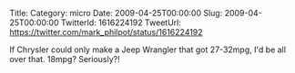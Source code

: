 Title: 
Category: micro
Date: 2009-04-25T00:00:00
Slug: 2009-04-25T00:00:00
TwitterId: 1616224192
TweetUrl: https://twitter.com/mark_philpot/status/1616224192

If Chrysler could only make a Jeep Wrangler that got 27-32mpg, I'd be all over that.  18mpg?  Seriously?!